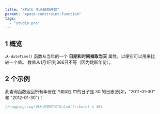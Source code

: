 ```yaml
---
title: "XPath 年从日期开始"
parent: "xpate-constraint-function"
tags:
  - "studio pro"
---
```


## 1 概览

`从-dateTime()` 函数从当年的一个 **日期和时间摘取当天** 属性，以便它可以用来比较一个值。 数值从1月1日到366日不等（因为跳跃年份）。

## 2 个示例

此查询函数返回所有年份在 `日期属性` 中的日子是 30 的日志(例如，"2011-01-30" 和 "2012-01-30")：

```java
//Logging.log[日从日期时间(DateAttribute) = 30]
```

